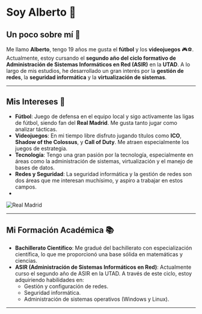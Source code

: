 # Soy Alberto 👋

## Un poco sobre mí 🚀

Me llamo **Alberto**, tengo 19 años me gusta el **fútbol** y los **videojuegos** 🎮⚽. Actualmente, estoy cursando el **segundo año del ciclo formativo de Administración de Sistemas Informáticos en Red (ASIR)** en la **UTAD**. A lo largo de mis estudios, he desarrollado un gran interés por la **gestión de redes**, la **seguridad informática** y la **virtualización de sistemas**.

---

## Mis Intereses 🌟

- **Fútbol**: Juego de defensa en el equipo local y sigo activamente las ligas de fútbol, siendo fan del **Real Madrid**. Me gusta tanto jugar como analizar tácticas.
- **Videojuegos**: En mi tiempo libre disfruto jugando títulos como **ICO**, **Shadow of the Colossus**, y **Call of Duty**. Me atraen especialmente los juegos de estrategia.
- **Tecnología**: Tengo una gran pasión por la tecnología, especialmente en áreas como la administración de sistemas, virtualización y el manejo de bases de datos.
- **Redes y Seguridad**: La seguridad informática y la gestión de redes son dos áreas que me interesan muchísimo, y aspiro a trabajar en estos campos.
- 
![Real Madrid]((https://www.xtrafondos.com/wallpapers/real-madrid-logo-12369.jpg))


---

## Mi Formación Académica 📚

- **Bachillerato Científico**: Me gradué del bachillerato con especialización científica, lo que me proporcionó una base sólida en matemáticas y ciencias.
- **ASIR (Administración de Sistemas Informáticos en Red)**: Actualmente curso el segundo año de ASIR en la UTAD. A través de este ciclo, estoy adquiriendo habilidades en:
  - Gestión y configuración de redes.
  - Seguridad informática.
  - Administración de sistemas operativos (Windows y Linux).

---
